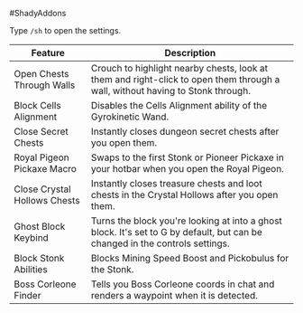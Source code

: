 #ShadyAddons

Type `/sh` to open the settings.

| Feature | Description |
| --- | --- |
| Open Chests Through Walls | Crouch to highlight nearby chests, look at them and right-click to open them through a wall, without having to Stonk through. |
| Block Cells Alignment | Disables the Cells Alignment ability of the Gyrokinetic Wand. |
| Close Secret Chests | Instantly closes dungeon secret chests after you open them. |
| Royal Pigeon Pickaxe Macro | Swaps to the first Stonk or Pioneer Pickaxe in your hotbar when you open the  Royal Pigeon. |
| Close Crystal Hollows Chests | Instantly closes treasure chests and loot chests in the Crystal Hollows after you open them. |
| Ghost Block Keybind | Turns the block you're looking at into a ghost block. It's set to G by default, but can be changed in the controls settings.  |
| Block Stonk Abilities | Blocks Mining Speed Boost and Pickobulus for the Stonk. |
| Boss Corleone Finder | Tells you Boss Corleone coords in chat and renders a waypoint when it is detected. |
